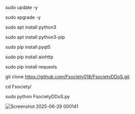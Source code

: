 sudo update -y



sudo apgrade -y




sudo apt install  python3



sudo apt install python3-pip



sudo pip install pyqt5



sudo pip install aiohttp



sudo pip install requests



git clone https://github.com/Fsociety018/FsocietyDDoS.git
 



cd Fsociety/





sudo python FsocietyDDoS.py



![Screenshot 2025-06-29 000141](https://github.com/user-attachments/assets/7faa033e-e50a-4fe0-b46b-49ad4ca7f074)





















